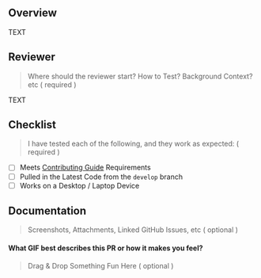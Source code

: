 Overview
---

TEXT

Reviewer
---

> Where should the reviewer start? How to Test? Background Context? etc ( required )

TEXT

Checklist
---

> I have tested each of the following, and they work as expected: ( required )

- [ ] Meets [Contributing Guide](https://github.com/redvanworkshop/sfcc-vscode-remote/blob/develop/.github/CONTRIBUTING.md) Requirements
- [ ] Pulled in the Latest Code from the `develop` branch
- [ ] Works on a Desktop / Laptop Device

Documentation
---

> Screenshots, Attachments, Linked GitHub Issues, etc ( optional )

#### What GIF best describes this PR or how it makes you feel?

> Drag & Drop Something Fun Here ( optional )
